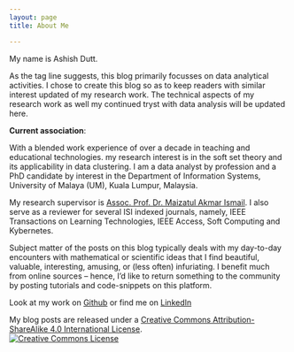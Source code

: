 ```yaml
---
layout: page
title: About Me

---
```


My name is Ashish Dutt.

As the tag line suggests, this blog primarily focusses on data analytical activities. I chose to create this blog so as to keep readers with similar interest updated of my research work. The technical aspects of my research work as well my continued tryst with data analysis will be updated here.

<b>Current association</b>: 

With a blended work experience of over a decade in teaching and educational technologies. my research interest is in the soft set theory and its applicability in data clustering. I am a data analyst by profession and a PhD candidate by interest in the Department of Information Systems, University of Malaya (UM), Kuala Lumpur, Malaysia. 

My research supervisor is [Assoc. Prof. Dr. Maizatul Akmar Ismail](https://umexpert.um.edu.my/maizatul). I also serve as a reviewer for several ISI indexed journals, namely, IEEE Transactions on Learning Technologies, IEEE Access, Soft Computing and Kybernetes.

Subject matter of the posts on this blog typically deals with my day-to-day encounters with mathematical or scientific ideas that I find beautiful, valuable, interesting, amusing, or (less often) infuriating. I benefit much from online sources – hence, I’d like to return something to the community by posting tutorials and code-snippets on this platform.

Look at my work on [Github](https://github.com/duttashi/) or find me on [LinkedIn](https://my.linkedin.com/in/duttashish)

My blog posts are released under a [Creative Commons Attribution-ShareAlike 4.0 International License](http://creativecommons.org/licenses/by-sa/4.0/).
<br /><a rel="license" href="https://creativecommons.org/licenses/by-sa/4.0/"><img alt="Creative Commons License" style="border-width:0" src="https://i.creativecommons.org/l/by-sa/4.0/88x31.png" /></a><br />
